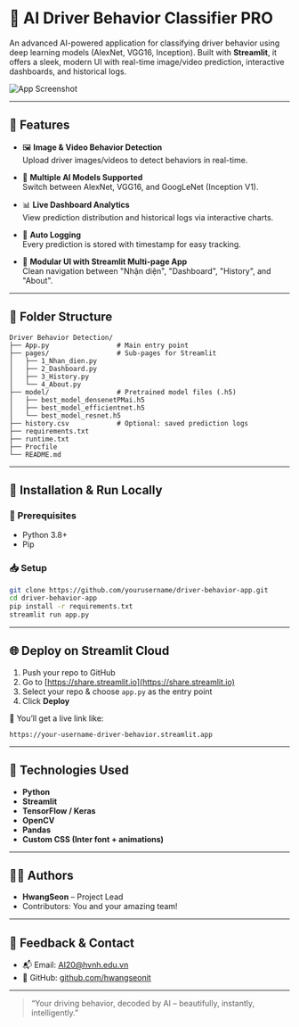 # 🚦 AI Driver Behavior Classifier PRO

An advanced AI-powered application for classifying driver behavior using deep learning models (AlexNet, VGG16, Inception). Built with **Streamlit**, it offers a sleek, modern UI with real-time image/video prediction, interactive dashboards, and historical logs.

![App Screenshot](https://cdn-icons-png.flaticon.com/512/854/854878.png)

---

## 🌟 Features

- 🖼️ **Image & Video Behavior Detection**  
  Upload driver images/videos to detect behaviors in real-time.

- 🧠 **Multiple AI Models Supported**  
  Switch between AlexNet, VGG16, and GoogLeNet (Inception V1).

- 📊 **Live Dashboard Analytics**  
  View prediction distribution and historical logs via interactive charts.

- 💾 **Auto Logging**  
  Every prediction is stored with timestamp for easy tracking.

- 🧩 **Modular UI with Streamlit Multi-page App**  
  Clean navigation between "Nhận diện", "Dashboard", "History", and "About".

---

## 📁 Folder Structure

```
Driver Behavior Detection/
├── App.py                 # Main entry point
├── pages/                 # Sub-pages for Streamlit
│   ├── 1_Nhan_dien.py
│   ├── 2_Dashboard.py
│   ├── 3_History.py
│   └── 4_About.py
├── model/                 # Pretrained model files (.h5)
│   ├── best_model_densenetPMai.h5
│   ├── best_model_efficientnet.h5
│   └── best_model_resnet.h5
├── history.csv            # Optional: saved prediction logs
├── requirements.txt
├── runtime.txt
├── Procfile
└── README.md
```

---

## 🚀 Installation & Run Locally

### 🔧 Prerequisites

- Python 3.8+
- Pip

### 📥 Setup

```bash
git clone https://github.com/yourusername/driver-behavior-app.git
cd driver-behavior-app
pip install -r requirements.txt
streamlit run app.py
```

---

## 🌐 Deploy on Streamlit Cloud

1. Push your repo to GitHub
2. Go to [https://share.streamlit.io](https://share.streamlit.io)
3. Select your repo & choose `app.py` as the entry point
4. Click **Deploy**

📎 You’ll get a live link like:

```
https://your-username-driver-behavior.streamlit.app
```

---

## 🧠 Technologies Used

- **Python**
- **Streamlit**
- **TensorFlow / Keras**
- **OpenCV**
- **Pandas**
- **Custom CSS (Inter font + animations)**

---

## 👨‍💻 Authors

- **HwangSeon** – Project Lead
- Contributors: You and your amazing team!

---

## 💌 Feedback & Contact

- 📬 Email: AI20@hvnh.edu.vn
- 🔗 GitHub: [github.com/hwangseonit](https://github.com/hwangseonit)

---

> “Your driving behavior, decoded by AI – beautifully, instantly, intelligently.”

